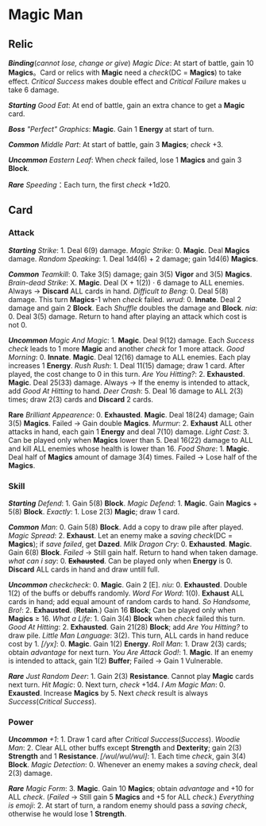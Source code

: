 # Magic Man

## Relic

***Binding***(*cannot lose, change or give*)
*Magic Dice*: At start of battle, gain 10 **Magics**。Card or relics with **Magic** need a *check*(DC = **Magics**) to take effect. *Critical Success* makes double effect and *Critical Failure* makes u take 6 damage.

***Starting***
*Good Eat*: At end of battle, gain an extra chance to get a **Magic** card.

***Boss***
*"Perfect" Graphics*: **Magic**. Gain 1 **Energy** at start of turn.

***Common***
*Middle Part*: At start of battle, gain 3 **Magics**; *check* +3.

***Uncommon***
*Eastern Leaf*: When *check* failed, lose 1 **Magics** and gain 3 **Block**.

***Rare***
*Speeding*：Each turn, the first *check* +1d20.

## Card

### Attack

***Starting***
*Strike*: 1. Deal 6(9) damage.
*Magic Strike*: 0. **Magic**. Deal **Magics**  damage.
*Random Speaking*: 1. Deal 1d4(6) + 2 damage; gain 1d4(6) **Magics**.

***Common***
*Teamkill*: 0. Take 3(5) damage; gain 3(5) **Vigor** and 3(5) **Magics**.
*Brain-dead Strike*: X. **Magic**. Deal (X + 1(2)) $\cdot$ 6 damage to ALL enemies. Always -> **Discard** ALL cards in hand.
*Difficult to Beng*: 0. Deal 5(8) damage. This turn **Magics**-1 when *check* failed.
*wrud*: 0. **Innate**. Deal 2 damage and gain 2 **Block**. Each *Shuffle* doubles the damage and **Block**.
*nia*: 0. Deal 3(5) damage. Return to hand after playing an attack which cost is not 0.

***Uncommon***
*Magic And Magic*: 1. **Magic**. Deal 9(12) damage. Each *Success check* leads to 1 more **Magic** and another *check* for 1 more attack.
*Good Morning*: 0. **Innate**. **Magic**. Deal 12(16) damage to ALL enemies. Each play increases 1 **Energy**.
*Rush Rush*: 1. Deal 11(15) damage; draw 1 card. After played, the cost change to 0 in this turn.
*Are You Hitting?*: 2. **Exhausted**. **Magic**. Deal 25(33) damage. Always -> If the enemy is intended to attack, add *Good At Hitting* to hand.
*Deer Crash*: 5. Deal 16 damage to ALL 2(3) times; draw 2(3) cards and **Discard** 2 cards.

**Rare**
*Brilliant Appearence*: 0. **Exhausted**. **Magic**. Deal 18(24) damage; Gain 3(5) **Magics**. Failed -> Gain double **Magics**.
*Murmur*: 2. **Exhaust** ALL other attacks in hand, each gain 1 **Energy** and deal 7(10) damage.
*Light Cast*: 3. Can be played only when **Magics** lower than 5. Deal 16(22) damage to ALL and kill ALL enemies whose health is lower than 16.
*Food Share*: 1. **Magic**. Deal half of **Magics** amount of damage 3(4) times. Failed -> Lose half of the **Magics**.

### Skill

***Starting***
*Defend*: 1. Gain 5(8) **Block**.
*Magic Defend*: 1. **Magic**. Gain **Magics** + 5(8) **Block**.
*Exactly*: 1. Lose 2(3) **Magic**; draw 1 card.

***Common***
*Man*: 0. Gain 5(8) **Block**. Add a copy to draw pile after played.
*Magic Spread*: 2. **Exhaust**. Let an enemy make a *saving check*(DC = **Magics**); if *save failed*, get **Dazed**.
*Milk Dragon Cry*: 0. **Exhausted**. **Magic**. Gain 6(8) **Block**. *Failed* -> Still gain half. Return to hand when taken damage.
*what can i say*: 0. **~~Exhausted~~**. Can be played only when **Energy** is 0. **Discard** ALL cards in hand and draw untill full.

***Uncommon***
*checkcheck*: 0. **Magic**. Gain 2 [E].
*niu*: 0. **Exhausted**. Double 1(2) of the buffs or debuffs randomly.
*Word For Word*: 1(0). **Exhaust** ALL cards in hand; add equal amount of random cards to hand.
*So Handsome, Bro!*: 2. **Exhausted**. (**Retain**.) Gain 16 **Block**; Can be played only when **Magics** $\geq$ 16.
*What a Life*: 1. Gain 3(4) **Block** when *check* failed this turn.
*Good At Hitting*: 2. **Exhausted**. Gain 21(28) **Block**; add *Are You Hitting?* to draw pile.
*Little Man Language*: 3(2). This turn, ALL cards in hand reduce cost by 1.
*[/yx]*: 0. **Magic**. Gain 1(2) **Energy**.
*Roll Man*: 1. Draw 2(3) cards; obtain *advantage* for next turn.
*You Are Attack God!*: 1. **Magic**. If an enemy is intended to attack, gain 1(2) **Buffer**; Failed -> Gain 1 Vulnerable.

***Rare***
*Just Random Deer*: 1. Gain 2(3) **Resistance**. Cannot play **Magic** cards next turn.
*Hit Magic*: 0. Next turn, *check* +1d4.
*I Am Magic Man*: 0. **Exausted**. Increase  **Magics** by 5. Next *check* result is always *Success*(*Critical Success*).

### Power

***Uncommon***
*+1*: 1. Draw 1 card after *Critical Success*(*Success*).
*Woodie Man*: 2. Clear ALL other buffs except **Strength** and **Dexterity**; gain 2(3) **Strength** and 1 **Resistance**.
*[/wul/wul/wul]*: 1. Each time *check*, gain 3(4) **Block**.
*Magic Detection*: 0. Whenever an enemy makes a *saving check*, deal 2(3) damage.

***Rare***
*Magic Form*: 3. **Magic**. Gain 10 **Magics**; obtain *advantage* and +10 for ALL *check*. (*Failed* -> Still gain 5 **Magics** and +5 for ALL *check*.)
*Everything is emoji*: 2. At start of turn, a random enemy should pass a *saving check*, otherwise he would lose 1 **Strength**.
